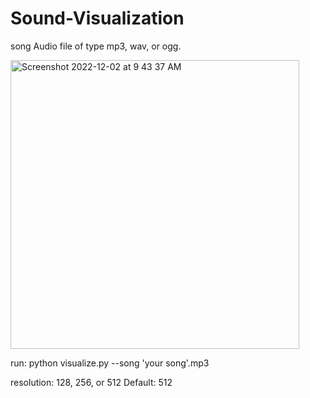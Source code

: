 # Sound-Visualization

song
Audio file of type mp3, wav, or ogg.

<img width="462" alt="Screenshot 2022-12-02 at 9 43 37 AM" src="https://user-images.githubusercontent.com/72605502/205252658-0136fdb1-1cff-4252-b257-ec1cee6b8d67.png">


run:
python visualize.py --song 'your song'.mp3


resolution:
128, 256, or 512
Default: 512



